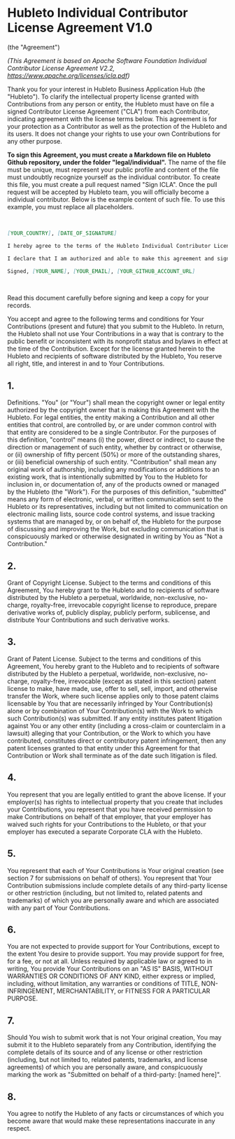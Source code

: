 # Hubleto Individual Contributor License Agreement V1.0

(the "Agreement")

*(This Agreement is based on Apache Software Foundation Individual Contributor License Agreement V2.2, https://www.apache.org/licenses/icla.pdf)*

Thank you for your interest in Hubleto Business Application Hub (the "Hubleto"). To clarify the intellectual property license granted with Contributions from any person or entity, the Hubleto must have on file a signed Contributor License Agreement ("CLA") from each Contributor, indicating agreement with the license terms below. This agreement is for your protection as a Contributor as well as the protection of the Hubleto and its users. It does not change your rights to use your own Contributions for any other purpose.

**To sign this Agreement, you must create a Markdown file on Hubleto Github repository, under the folder "legal/individual".** The name of the file must be unique, must represent your public profile and content of the file must undoubtly recognize yourself as the individual contributor. To create this file, you must create a pull request named "Sign ICLA". Once the pull request will be accepted by Hubleto team, you will officially become a individual contributor. Below is the example content of such file. To use this example, you must replace all placeholders.

&nbsp;

```markdown
[YOUR_COUNTRY], [DATE_OF_SIGNATURE]

I hereby agree to the terms of the Hubleto Individual Contributor License Agreement v1.0.

I declare that I am authorized and able to make this agreement and sign this declaration.

Signed, [YOUR_NAME], [YOUR_EMAIL], [YOUR_GITHUB_ACCOUNT_URL]
```

&nbsp;

Read this document carefully before signing and keep a copy for your records.

You accept and agree to the following terms and conditions for Your Contributions (present and future) that you submit to the Hubleto. In return, the Hubleto shall not use Your Contributions in a way that is contrary to the public benefit or inconsistent with its nonprofit status and bylaws in effect at the time of the Contribution. Except for the license granted herein to the Hubleto and recipients of software distributed by the Hubleto, You reserve all right, title, and interest in and to Your Contributions.

## 1.

Definitions. "You" (or "Your") shall mean the copyright owner or legal entity authorized by the copyright owner that is making this Agreement with the Hubleto. For legal entities, the entity making a Contribution and all other entities that control, are controlled by, or are under common control with that entity are considered to be a single Contributor. For the purposes of this definition, "control" means (i) the power, direct or indirect, to cause the direction or management of such entity, whether by contract or otherwise, or (ii) ownership of fifty percent (50%) or more of the outstanding shares, or (iii) beneficial ownership of such entity. "Contribution" shall mean any original work of authorship, including any modifications or additions to an existing work, that is intentionally submitted by You to the Hubleto for inclusion in, or documentation of, any of the products owned or managed by the Hubleto (the "Work"). For the purposes of this definition, "submitted" means any form of electronic, verbal, or written communication sent to the Hubleto or its representatives, including but not limited to communication on electronic mailing lists, source code control systems, and issue tracking systems that are managed by, or on behalf of, the Hubleto for the purpose of discussing and improving the Work, but excluding communication that is conspicuously marked or otherwise designated in writing by You as "Not a Contribution."

## 2.

Grant of Copyright License. Subject to the terms and conditions of this Agreement, You hereby grant to the Hubleto and to recipients of software distributed by the Hubleto a perpetual, worldwide, non-exclusive, no-charge, royalty-free, irrevocable copyright license to reproduce, prepare derivative works of, publicly display, publicly perform, sublicense, and distribute Your Contributions and such derivative works.

## 3.

Grant of Patent License. Subject to the terms and conditions of this Agreement, You hereby grant to the Hubleto and to recipients of software distributed by the Hubleto a perpetual, worldwide, non-exclusive, no-charge, royalty-free, irrevocable (except as stated in this section) patent license to make, have made, use, offer to sell, sell, import, and otherwise transfer the Work, where such license applies only to those patent claims licensable by You that are necessarily infringed by Your Contribution(s) alone or by combination of Your Contribution(s) with the Work to which such Contribution(s) was submitted. If any entity institutes patent litigation against You or any other entity (including a cross-claim or counterclaim in a lawsuit) alleging that your Contribution, or the Work to which you have contributed, constitutes direct or contributory patent infringement, then any patent licenses granted to that entity under this Agreement for that Contribution or Work shall terminate as of the date such litigation is filed.

## 4.

You represent that you are legally entitled to grant the above license. If your employer(s) has rights to intellectual property that you create that includes your Contributions, you represent that you have received permission to make Contributions on behalf of that employer, that your employer has waived such rights for your Contributions to the Hubleto, or that your employer has executed a separate Corporate CLA with the Hubleto.

## 5.

You represent that each of Your Contributions is Your original creation (see section 7 for submissions on behalf of others). You represent that Your Contribution submissions include complete details of any third-party license or other restriction (including, but not limited to, related patents and trademarks) of which you are personally aware and which are associated with any part of Your Contributions.

## 6.

You are not expected to provide support for Your Contributions, except to the extent You desire to provide support. You may provide support for free, for a fee, or not at all. Unless required by applicable law or agreed to in writing, You provide Your Contributions on an "AS IS" BASIS, WITHOUT WARRANTIES OR CONDITIONS OF ANY KIND, either express or implied, including, without limitation, any warranties or conditions of TITLE, NON-INFRINGEMENT, MERCHANTABILITY, or FITNESS FOR A PARTICULAR PURPOSE.

## 7.

Should You wish to submit work that is not Your original creation, You may submit it to the Hubleto separately from any Contribution, identifying the complete details of its source and of any license or other restriction (including, but not limited to, related patents, trademarks, and license agreements) of which you are personally aware, and conspicuously marking the work as "Submitted on behalf of a third-party: [named here]".

## 8.

You agree to notify the Hubleto of any facts or circumstances of which you become aware that would make these representations inaccurate in any respect.